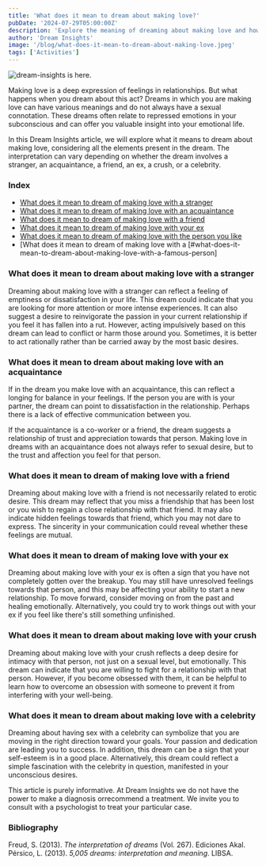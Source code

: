 ```yaml
---
title: 'What does it mean to dream about making love?'
pubDate: '2024-07-29T05:00:00Z'
description: 'Explore the meaning of dreaming about making love and how to interpret this type of dream according to psychoanalysis.'
author: 'Dream Insights'
image: '/blog/what-does-it-mean-to-dream-about-making-love.jpeg'
tags: ['Activities']
---
```


![dream-insights is here.](/blog/what-does-it-mean-to-dream-about-making-love.jpeg)

Making love is a deep expression of feelings in relationships. But what happens when you dream about this act? Dreams in which you are making love can have various meanings and do not always have a sexual connotation. These dreams often relate to repressed emotions in your subconscious and can offer you valuable insight into your emotional life.

In this Dream Insights article, we will explore what it means to dream about making love, considering all the elements present in the dream. The interpretation can vary depending on whether the dream involves a stranger, an acquaintance, a friend, an ex, a crush, or a celebrity.

### Index

- [What does it mean to dream of making love with a stranger](#what-does-it-mean-to-dream-of-making-love-with-a-stranger)
- [What does it mean to dream of making love with an acquaintance](#what-does-it-mean-to-dream-of-making-love-with-an-acquaintance)
- [What does it mean to dream of making love with a friend](#what-does-it-mean-to-dream-of-making-love-with-a-friend)
- [What does it mean to dream of making love with your ex](#what-does-it-mean-to-dream-of-making-love-with-your-ex)
- [What does it mean to dream of making love with the person you like](#what-does-it-mean-to-dream-of-making-love-with-the-person-you-like)
- [What does it mean to dream of making love with a [#what-does-it-mean-to-dream-about-making-love-with-a-famous-person]

### What does it mean to dream about making love with a stranger

Dreaming about making love with a stranger can reflect a feeling of emptiness or dissatisfaction in your life. This dream could indicate that you are looking for more attention or more intense experiences. It can also suggest a desire to reinvigorate the passion in your current relationship if you feel it has fallen into a rut. However, acting impulsively based on this dream can lead to conflict or harm those around you. Sometimes, it is better to act rationally rather than be carried away by the most basic desires.

### What does it mean to dream about making love with an acquaintance

If in the dream you make love with an acquaintance, this can reflect a longing for balance in your feelings. If the person you are with is your partner, the dream can point to dissatisfaction in the relationship. Perhaps there is a lack of effective communication between you. 

If the acquaintance is a co-worker or a friend, the dream suggests a relationship of trust and appreciation towards that person. Making love in dreams with an acquaintance does not always refer to sexual desire, but to the trust and affection you feel for that person.

### What does it mean to dream of making love with a friend

Dreaming about making love with a friend is not necessarily related to erotic desire. This dream may reflect that you miss a friendship that has been lost or you wish to regain a close relationship with that friend. It may also indicate hidden feelings towards that friend, which you may not dare to express. The sincerity in your communication could reveal whether these feelings are mutual.

### What does it mean to dream of making love with your ex

Dreaming about making love with your ex is often a sign that you have not completely gotten over the breakup. You may still have unresolved feelings towards that person, and this may be affecting your ability to start a new relationship. To move forward, consider moving on from the past and healing emotionally. Alternatively, you could try to work things out with your ex if you feel like there's still something unfinished. 

### What does it mean to dream about making love with your crush

Dreaming about making love with your crush reflects a deep desire for intimacy with that person, not just on a sexual level, but emotionally. This dream can indicate that you are willing to fight for a relationship with that person. However, if you become obsessed with them, it can be helpful to learn how to overcome an obsession with someone to prevent it from interfering with your well-being. 

### What does it mean to dream about making love with a celebrity

Dreaming about having sex with a celebrity can symbolize that you are moving in the right direction toward your goals. Your passion and dedication are leading you to success. In addition, this dream can be a sign that your self-esteem is in a good place. Alternatively, this dream could reflect a simple fascination with the celebrity in question, manifested in your unconscious desires. 

This article is purely informative. At Dream Insights we do not have the power to make a diagnosis orrecommend a treatment. We invite you to consult with a psychologist to treat your particular case.

### Bibliography

Freud, S. (2013). *The interpretation of dreams* (Vol. 267). Ediciones Akal. 
Pérsico, L. (2013). *5,005 dreams: interpretation and meaning*. LIBSA.